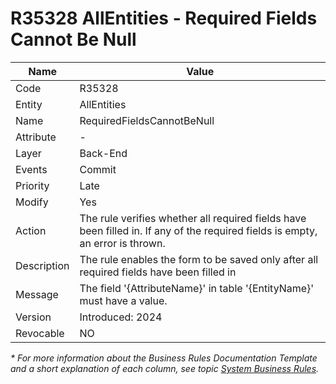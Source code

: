 ﻿---
erp.type: business-rule
erp.entity: all-entities
---

# R35328 AllEntities - Required Fields Cannot Be Null

| Name | Value |
| ---- | ----- |
| Code | R35328 |
| Entity | AllEntities |
| Name | RequiredFieldsCannotBeNull |
| Attribute | - |
| Layer | Back-End |
| Events | Commit |
| Priority | Late |
| Modify | Yes |
| Action | The rule verifies whether all required fields have been filled in. If any of the required fields is empty, an error is thrown. |
| Description| The rule enables the form to be saved only after all required fields have been filled in|
| Message | The field '{AttributeName}' in table '{EntityName}' must have a value.|
| Version | Introduced: 2024 |
| Revocable | NO |

*\* For more information about the Business Rules Documentation Template and a short explanation of each column, see
topic [System Business Rules](../templates/template-description-system-business-rules.md).*
